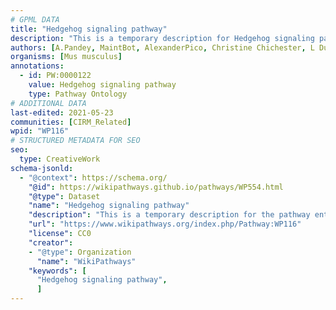 ```yaml
---
# GPML DATA
title: "Hedgehog signaling pathway"
description: "This is a temporary description for Hedgehog signaling pathway"
authors: [A.Pandey, MaintBot, AlexanderPico, Christine Chichester, L Dupuis, Eweitz]
organisms: [Mus musculus]
annotations:
  - id: PW:0000122
    value: Hedgehog signaling pathway
    type: Pathway Ontology
# ADDITIONAL DATA
last-edited: 2021-05-23
communities: [CIRM_Related]
wpid: "WP116"
# STRUCTURED METADATA FOR SEO
seo:
  type: CreativeWork
schema-jsonld:
  - "@context": https://schema.org/
    "@id": https://wikipathways.github.io/pathways/WP554.html
    "@type": Dataset
    "name": "Hedgehog signaling pathway"
    "description": "This is a temporary description for the pathway entitled: Hedgehog signaling pathway"
    "url": "https://www.wikipathways.org/index.php/Pathway:WP116"
    "license": CC0
    "creator":
    - "@type": Organization
      "name": "WikiPathways"
    "keywords": [
      "Hedgehog signaling pathway",
      ]
---
```

